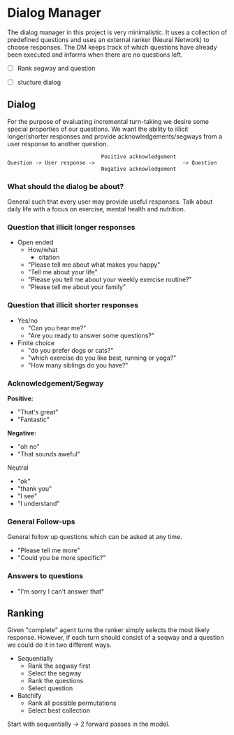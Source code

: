 # Dialog Manager

The dialog manager in this project is very minimalistic. It uses a collection of predefined questions and uses an external ranker (Neural Network) to choose responses. The DM keeps track of which questions have already been executed and informs when there are no questions left.


* [ ] Rank segway and question
* [ ] stucture dialog


## Dialog

For the purpose of evaluating incremental turn-taking we desire some special properties of our questions. We want the ability to illicit longer/shorter responses and provide acknowledgements/segways from a user response to another question.

```
                              Positive acknowledgement
Question -> User response ->                            -> Question
                              Negative acknowledgement
```

### What should the dialog be about?

General such that every user may provide useful responses. Talk about daily life with a focus on exercise, mental health and nutrition.


### Question that illicit longer responses

* Open ended
  * How/what
      * citation
  * "Please tell me about what makes you happy"
  * "Tell me about your life"
  * "Please you tell me about your weekly exercise routine?"
  * "Please tell me about your family"

### Question that illicit shorter responses

* Yes/no
  * "Can you hear me?"
  * "Are you ready to answer some questions?"
* Finite choice
  * "do you prefer dogs or cats?"
  * "which exercise do you like best, running or yoga?"
  * "How many siblings do you have?"

### Acknowledgement/Segway

**Positive:**
* "That's great"
* "Fantastic"

**Negative:**
* "oh no"
* "That sounds aweful"

Neutral 
* "ok"
* "thank you"
* "I see"
* "I understand"


### General Follow-ups

General follow up questions which can be asked at any time.

* "Please tell me more"
* "Could you be more specific?"


### Answers to questions

* "I'm sorry I can't answer that"

## Ranking

Given "complete" agent turns the ranker simply selects the most likely response. However, if each turn should consist of a seqway and a question we could do it in two different ways.

* Sequentially
  * Rank the segway first
  * Select the segway
  * Rank the questions
  * Select question
* Batchify
  * Rank all possible permutations
  * Select best collection

Start with sequentially $\to$ 2 forward passes in the model.

